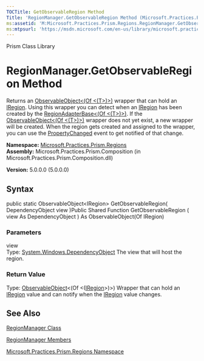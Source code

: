 ```yaml
---
TOCTitle: GetObservableRegion Method
Title: 'RegionManager.GetObservableRegion Method (Microsoft.Practices.Prism.Regions)'
ms:assetid: 'M:Microsoft.Practices.Prism.Regions.RegionManager.GetObservableRegion(System.Windows.DependencyObject)'
ms:mtpsurl: 'https://msdn.microsoft.com/en-us/library/microsoft.practices.prism.regions.regionmanager.getobservableregion(v=pandp.50)'
---
```


Prism Class Library

RegionManager.GetObservableRegion Method
============================================

Returns an [ObservableObject&lt;(Of &lt;(T&gt;)&gt;)](https://msdn.microsoft.com/library/microsoft.practices.prism.observableobject%601) wrapper that can hold an [IRegion](https://msdn.microsoft.com/library/microsoft.practices.prism.regions.iregion). Using this wrapper you can detect when an [IRegion](https://msdn.microsoft.com/library/microsoft.practices.prism.regions.iregion) has been created by the [RegionAdapterBase&lt;(Of &lt;(T&gt;)&gt;)](https://msdn.microsoft.com/library/microsoft.practices.prism.regions.regionadapterbase%601). If the [ObservableObject&lt;(Of &lt;(T&gt;)&gt;)](https://msdn.microsoft.com/library/microsoft.practices.prism.observableobject%601) wrapper does not yet exist, a new wrapper will be created. When the region gets created and assigned to the wrapper, you can use the [PropertyChanged](https://msdn.microsoft.com/library/microsoft.practices.prism.observableobject%601.propertychanged) event to get notified of that change.

**Namespace:** [Microsoft.Practices.Prism.Regions](https://msdn.microsoft.com/library/microsoft.practices.prism.regions)
**Assembly:** Microsoft.Practices.Prism.Composition (in Microsoft.Practices.Prism.Composition.dll)

**Version:** 5.0.0.0 (5.0.0.0)

## Syntax


public static ObservableObject&lt;IRegion&gt; GetObservableRegion( DependencyObject view )Public Shared Function GetObservableRegion ( view As DependencyObject ) As ObservableObject(Of IRegion)

### Parameters

view  
Type: [System.Windows.DependencyObject](http://msdn.microsoft.com/en-us/library/ms589309)
The view that will host the region.

### Return Value

Type: [ObservableObject](https://msdn.microsoft.com/library/microsoft.practices.prism.observableobject%601)&lt;(Of &lt;([IRegion](https://msdn.microsoft.com/library/microsoft.practices.prism.regions.iregion)&gt;)&gt;)
Wrapper that can hold an [IRegion](https://msdn.microsoft.com/library/microsoft.practices.prism.regions.iregion) value and can notify when the [IRegion](https://msdn.microsoft.com/library/microsoft.practices.prism.regions.iregion) value changes.

See Also
--------


[RegionManager Class](https://msdn.microsoft.com/library/microsoft.practices.prism.regions.regionmanager)

[RegionManager Members](https://msdn.microsoft.com/allmembers.t:microsoft.practices.prism.regions.regionmanager)

[Microsoft.Practices.Prism.Regions Namespace](https://msdn.microsoft.com/library/microsoft.practices.prism.regions)
